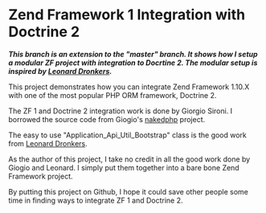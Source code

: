 # Zend Framework 1 Integration with Doctrine 2

***This branch is an extension to the "master" branch. It shows how I setup a modular ZF 
project with integration to Docrtine 2. The modular setup is inspired by [Leonard Dronkers](http://www.sreknord.net/).***

This project demonstrates how you can integrate Zend Framework 1.10.X with 
one of the most popular PHP ORM framework, Doctrine 2.

The ZF 1 and Doctrine 2 integration work is done by Giorgio Sironi. I borrowed the source 
code from Giogio's [nakedphp](http://code.google.com/p/nakedphp/) project. 

The easy to use "Application_Api_Util_Bootstrap" class is the good work from [Leonard Dronkers](http://www.sreknord.net/).

As the author of this project, I take no credit in all the good work done by Giogio and Leonard. 
I simply put them together into a bare bone Zend Framework project. 

By putting this project on Github, I hope it could save other people some time in 
finding ways to integrate ZF 1 and Doctrine 2.